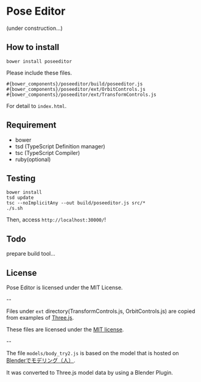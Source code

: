 # Pose Editor

(under construction...)

## How to install
```
bower install poseeditor
```

Please include these files.
```
#{bower_components}/poseeditor/build/poseeditor.js
#{bower_components}/poseeditor/ext/OrbitControls.js
#{bower_components}/poseeditor/ext/TransformControls.js
```
For detail to `index.html`.


## Requirement
+ bower
+ tsd (TypeScript Definition manager)
+ tsc (TypeScript Compiler)
+ ruby(optional)


## Testing

```
bower install
tsd update
tsc --noImplicitAny --out build/poseeditor.js src/*
./s.sh
```
Then, access `http://localhost:30000/`!


## Todo
prepare build tool...


## License
Pose Editor is licensed under the MIT License.

--

Files under `ext` directory(TransformControls.js, OrbitControls.js) are copied from examples of [Three.js](https://github.com/mrdoob/three.js).

These files are licensed under the [MIT license](https://raw.githubusercontent.com/mrdoob/three.js/master/LICENSE).

--

The file `models/body_try2.js` is based on the model that is hosted on [Blenderでモデリング（人）](http://cg.xyamu.net/Blender/entry189.html).

It was converted to Three.js model data by using a Blender Plugin.
